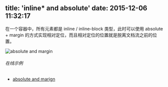 title: 'inline* and absolute'
date: 2015-12-06 11:32:17
---

在一个容器中，所有元素都是 inline / inline-block 类型，此时可以使用 absolute + margin 的方式实现相对定位，而且相对定位的位置就是脱离文档流之前的位置。

![absolute and margin](/img/inline-and-absolute.png)

<!-- more -->

###### 在线示例

- [absolute and marign](http://codepen.io/pinggod/pen/WrNJmE)